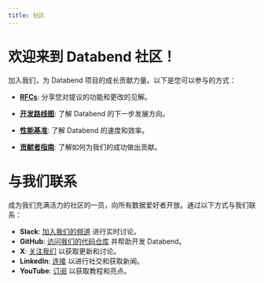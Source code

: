 ```yaml
---
title: 社区
---
```


# 欢迎来到 Databend 社区！

加入我们，为 Databend 项目的成长贡献力量。以下是您可以参与的方式：

- **[RFCs](/developer/community/rfcs)**: 分享您对提议的功能和更改的见解。

- **[开发路线图](01-roadmap.md)**: 了解 Databend 的下一步发展方向。

- **[性能基准](https://www.databend.com/blog/clickbench-databend-top/)**: 了解 Databend 的速度和效率。

- **[贡献者指南](/developer/community/contributor)**: 了解如何为我们的成功做出贡献。

# 与我们联系

成为我们充满活力的社区的一员，向所有数据爱好者开放。通过以下方式与我们联系：

- **Slack**: [加入我们的频道](https://link.databend.com/join-slack) 进行实时讨论。
- **GitHub**: [访问我们的代码仓库](https://github.com/databendlabs/databend) 并帮助开发 Databend。
- **X**: [关注我们](https://x.com/DatabendLabs) 以获取更新和讨论。
- **LinkedIn**: [连接](https://www.linkedin.com/company/datafuselabs) 以进行社交和获取新闻。
- **YouTube**: [订阅](https://www.youtube.com/@DatabendLabs) 以获取教程和亮点。
